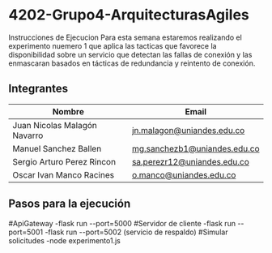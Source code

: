 # 4202-Grupo4-ArquitecturasAgiles
Instrucciones de Ejecucion
Para esta semana estaremos realizando el experimento nuemero 1 que aplica las tacticas que favorece la disponibilidad sobre un servicio que detectan las fallas de conexión y las enmascaran basados en tácticas de redundancia y reintento de conexión.​

## Integrantes
| Nombre | Email |
|------|----------------------------------------------|
|Juan Nicolas Malagón Navarro | jn.malagon@uniandes.edu.co |
|Manuel Sanchez Ballen| mg.sanchezb1@uniandes.edu.co |
|Sergio Arturo Perez Rincon | sa.perezr12@uniandes.edu.co |
|Oscar Ivan Manco Racines| o.manco@uniandes.edu.co |

## Pasos para la ejecución
#ApiGateway
-flask run --port=5000
#Servidor de cliente
-flask run --port=5001
-flask run --port=5002 (servicio de respaldo)
#Simular solicitudes
-node experimento1.js
